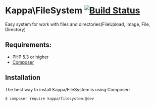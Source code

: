 # Kappa\FileSystem [![Build Status](https://travis-ci.org/Kappa-org/FileSystem.png?branch=master)](https://travis-ci.org/Kappa-org/FileSystem)

Easy system for work with files and directories(FileUpload, Image, File, Directory)

## Requirements:

* PHP 5.3 or higher
* [Composer](http://getcomposer.org/)

## Installation

The best way to install Kappa/FileSystem is using Composer:

```bash
$ composer require kappa/filesystem:@dev
```